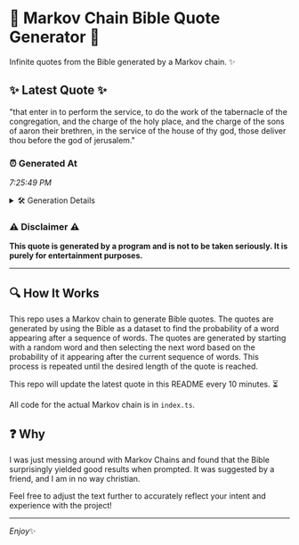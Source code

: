 # 📖 Markov Chain Bible Quote Generator 📖

Infinite quotes from the Bible generated by a Markov chain. ✨

## ✨ Latest Quote ✨
"that enter in to perform the service, to do the work of the tabernacle of the congregation, and the charge of the holy place, and the charge of the sons of aaron their brethren, in the service of the house of thy god, those deliver thou before the god of jerusalem."

### ⏰ Generated At
*7:25:49 PM*

<details>
    <summary>🛠️ Generation Details</summary>
    <p>
        <strong>🌱 Seed:</strong> that<br>
        <strong>🔄 Iterations:</strong> 50<br>
        <strong>📜 Context History:</strong><br>[ that ]: enter<br>[ that, enter ]: in<br>[ that, enter, in ]: to<br>[ that, enter, in, to ]: perform<br>[ that, enter, in, to, perform ]: the<br>[ that, enter, in, to, perform, the ]: service,<br>[ enter, in, to, perform, the, service, ]: to<br>[ in, to, perform, the, service,, to ]: do<br>[ to, perform, the, service,, to, do ]: the<br>[ perform, the, service,, to, do, the ]: work<br>[ the, service,, to, do, the, work ]: of<br>[ service,, to, do, the, work, of ]: the<br>[ to, do, the, work, of, the ]: tabernacle<br>[ do, the, work, of, the, tabernacle ]: of<br>[ the, work, of, the, tabernacle, of ]: the<br>[ work, of, the, tabernacle, of, the ]: congregation,<br>[ of, the, tabernacle, of, the, congregation, ]: and<br>[ the, tabernacle, of, the, congregation,, and ]: the<br>[ tabernacle, of, the, congregation,, and, the ]: charge<br>[ of, the, congregation,, and, the, charge ]: of<br>[ the, congregation,, and, the, charge, of ]: the<br>[ congregation,, and, the, charge, of, the ]: holy<br>[ and, the, charge, of, the, holy ]: place,<br>[ the, charge, of, the, holy, place, ]: and<br>[ charge, of, the, holy, place,, and ]: the<br>[ of, the, holy, place,, and, the ]: charge<br>[ the, holy, place,, and, the, charge ]: of<br>[ holy, place,, and, the, charge, of ]: the<br>[ place,, and, the, charge, of, the ]: sons<br>[ and, the, charge, of, the, sons ]: of<br>[ the, charge, of, the, sons, of ]: aaron<br>[ charge, of, the, sons, of, aaron ]: their<br>[ of, the, sons, of, aaron, their ]: brethren,<br>[ the, sons, of, aaron, their, brethren, ]: in<br>[ sons, of, aaron, their, brethren,, in ]: the<br>[ of, aaron, their, brethren,, in, the ]: service<br>[ aaron, their, brethren,, in, the, service ]: of<br>[ their, brethren,, in, the, service, of ]: the<br>[ brethren,, in, the, service, of, the ]: house<br>[ in, the, service, of, the, house ]: of<br>[ the, service, of, the, house, of ]: thy<br>[ service, of, the, house, of, thy ]: god,<br>[ of, the, house, of, thy, god, ]: those<br>[ the, house, of, thy, god,, those ]: deliver<br>[ house, of, thy, god,, those, deliver ]: thou<br>[ of, thy, god,, those, deliver, thou ]: before<br>[ thy, god,, those, deliver, thou, before ]: the<br>[ god,, those, deliver, thou, before, the ]: god<br>[ those, deliver, thou, before, the, god ]: of<br>[ deliver, thou, before, the, god, of ]: jerusalem.<br>
    </p>
</details>

### ⚠️ Disclaimer ⚠️
**This quote is generated by a program and is not to be taken seriously. It is purely for entertainment purposes.**

---

## 🔍 How It Works

This repo uses a Markov chain to generate Bible quotes. The quotes are generated by using the Bible as a dataset to find the probability of a word appearing after a sequence of words. The quotes are generated by starting with a random word and then selecting the next word based on the probability of it appearing after the current sequence of words. This process is repeated until the desired length of the quote is reached.

This repo will update the latest quote in this README every 10 minutes. ⏳

All code for the actual Markov chain is in `index.ts`.

## ❓ Why

I was just messing around with Markov Chains and found that the Bible surprisingly yielded good results when prompted. 
It was suggested by a friend, and I am in no way christian.

Feel free to adjust the text further to accurately reflect your intent and experience with the project!

---

*Enjoy*✨
